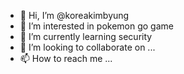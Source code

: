 - 👋 Hi, I’m @koreakimbyung
- 👀 I’m interested in pokemon go game
- 🌱 I’m currently learning security
- 💞️ I’m looking to collaborate on ...
- 📫 How to reach me ...

<!---
koreakimbyung/koreakimbyung is a ✨ special ✨ repository because its `README.md` (this file) appears on your GitHub profile.
You can click the Preview link to take a look at your changes.
--->
